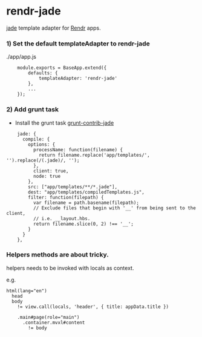 rendr-jade
================

[jade](http://jade-lang.com/) template adapter for [Rendr](https://github.com/airbnb/rendr) apps.

### 1) Set the default templateAdapter to rendr-jade

./app/app.js

```
    module.exports = BaseApp.extend({
        defaults: {
            templateAdapter: 'rendr-jade'
        },
        ...
    });
```

### 2)  Add grunt task

- Install the grunt task
[grunt-contrib-jade](https://github.com/gruntjs/grunt-contrib-jade)
```
    jade: {
      compile: {
        options: {
          processName: function(filename) {
            return filename.replace('app/templates/', '').replace(/(.jade)/, '');
          },
          client: true,
          node: true
        },
        src: ["app/templates/**/*.jade"],
        dest: "app/templates/compiledTemplates.js",
        filter: function(filepath) {
          var filename = path.basename(filepath);
          // Exclude files that begin with '__' from being sent to the client,
          // i.e. __layout.hbs.
          return filename.slice(0, 2) !== '__';
        }
      }
    },
```

### Helpers methods are about tricky.
helpers needs to be invoked with locals as context.

e.g.
```
html(lang="en")
  head
  body
    != view.call(locals, 'header', { title: appData.title })

    .main#page(role="main")
      .container.mvxl#content
        != body
```
